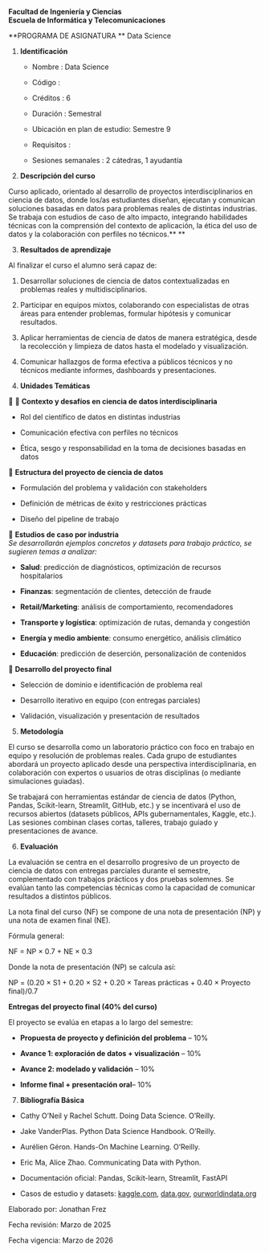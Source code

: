 **Facultad de Ingeniería y Ciencias  
Escuela de Informática y Telecomunicaciones**

**PROGRAMA DE ASIGNATURA  **
Data Science

1.  **Identificación**

    - Nombre : Data Science

    - Código :

    - Créditos : 6

    - Duración : Semestral

    - Ubicación en plan de estudio: Semestre 9

    - Requisitos :

    - Sesiones semanales : 2 cátedras, 1 ayudantía

2.  **Descripción del curso**

Curso aplicado, orientado al desarrollo de proyectos interdisciplinarios
en ciencia de datos, donde los/as estudiantes diseñan, ejecutan y
comunican soluciones basadas en datos para problemas reales de distintas
industrias. Se trabaja con estudios de caso de alto impacto, integrando
habilidades técnicas con la comprensión del contexto de aplicación, la
ética del uso de datos y la colaboración con perfiles no técnicos.**  **

3.  **Resultados de aprendizaje**

Al finalizar el curso el alumno será capaz de:

1.  Desarrollar soluciones de ciencia de datos contextualizadas en
    problemas reales y multidisciplinarios.

2.  Participar en equipos mixtos, colaborando con especialistas de otras
    áreas para entender problemas, formular hipótesis y comunicar
    resultados.

3.  Aplicar herramientas de ciencia de datos de manera estratégica,
    desde la recolección y limpieza de datos hasta el modelado y
    visualización.

4.  Comunicar hallazgos de forma efectiva a públicos técnicos y no
    técnicos mediante informes, dashboards y presentaciones.

<!-- -->

4.  **Unidades Temáticas**

  **Contexto y desafíos en ciencia de datos interdisciplinaria**

- Rol del científico de datos en distintas industrias

- Comunicación efectiva con perfiles no técnicos

- Ética, sesgo y responsabilidad en la toma de decisiones basadas en
  datos

 **Estructura del proyecto de ciencia de datos**

- Formulación del problema y validación con stakeholders

- Definición de métricas de éxito y restricciones prácticas

- Diseño del pipeline de trabajo

 **Estudios de caso por industria**  
*Se desarrollarán ejemplos concretos y datasets para trabajo práctico,
se sugieren temas a analizar:*

- **Salud**: predicción de diagnósticos, optimización de recursos
  hospitalarios

- **Finanzas**: segmentación de clientes, detección de fraude

- **Retail/Marketing**: análisis de comportamiento, recomendadores

- **Transporte y logística**: optimización de rutas, demanda y
  congestión

- **Energía y medio ambiente**: consumo energético, análisis climático

- **Educación**: predicción de deserción, personalización de contenidos

 **Desarrollo del proyecto final**

- Selección de dominio e identificación de problema real

- Desarrollo iterativo en equipo (con entregas parciales)

- Validación, visualización y presentación de resultados

5.  **Metodología**

El curso se desarrolla como un laboratorio práctico con foco en trabajo
en equipo y resolución de problemas reales. Cada grupo de estudiantes
abordará un proyecto aplicado desde una perspectiva interdisciplinaria,
en colaboración con expertos o usuarios de otras disciplinas (o mediante
simulaciones guiadas).

Se trabajará con herramientas estándar de ciencia de datos (Python,
Pandas, Scikit-learn, Streamlit, GitHub, etc.) y se incentivará el uso
de recursos abiertos (datasets públicos, APIs gubernamentales, Kaggle,
etc.). Las sesiones combinan clases cortas, talleres, trabajo guiado y
presentaciones de avance.

6.  **Evaluación**

La evaluación se centra en el desarrollo progresivo de un proyecto de
ciencia de datos con entregas parciales durante el semestre,
complementado con trabajos prácticos y dos pruebas solemnes. Se evalúan
tanto las competencias técnicas como la capacidad de comunicar
resultados a distintos públicos.

La nota final del curso (NF) se compone de una nota de presentación (NP)
y una nota de examen final (NE).

Fórmula general:

NF = NP × 0.7 + NE × 0.3

Donde la nota de presentación (NP) se calcula así:

NP = (0.20 × S1 + 0.20 × S2 + 0.20 × Tareas prácticas + 0.40 × Proyecto
final)/0.7

**Entregas del proyecto final (40% del curso)**

El proyecto se evalúa en etapas a lo largo del semestre:

- **Propuesta de proyecto y definición del problema** – 10%

- **Avance 1: exploración de datos + visualización** – 10%

- **Avance 2: modelado y validación** – 10%

- **Informe final + presentación oral**– 10%

7.  **Bibliografía Básica**

- Cathy O’Neil y Rachel Schutt. Doing Data Science. O’Reilly.

- Jake VanderPlas. Python Data Science Handbook. O’Reilly.

- Aurélien Géron. Hands-On Machine Learning. O’Reilly.

- Eric Ma, Alice Zhao. Communicating Data with Python.

- Documentación oficial: Pandas, Scikit-learn, Streamlit, FastAPI

- Casos de estudio y datasets: [kaggle.com](https://kaggle.com),
  [data.gov](https://data.gov),
  [ourworldindata.org](https://ourworldindata.org)

Elaborado por: Jonathan Frez

Fecha revisión: Marzo de 2025

Fecha vigencia: Marzo de 2026
